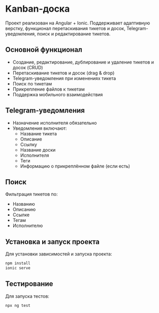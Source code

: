 # Kanban-доска

Проект реализован на Angular + Ionic. Поддерживает адаптивную верстку, функционал перетаскивания тикетов и досок, Telegram-уведомления, поиск и редактирование тикетов.

## Основной функционал

- Создание, редактирование, дублирование и удаление тикетов и досок (CRUD)
- Перетаскивание тикетов и досок (drag & drop)
- Telegram-уведомления при изменениях тикета
- Поиск по тикетам
- Прикрепление файлов к тикетам
- Поддержка мобильного взаимодействия

## Telegram-уведомления

- Назначение исполнителя обязательно
- Уведомления включают:
  - Название тикета
  - Описание
  - Ссылку
  - Название доски
  - Исполнителя
  - Теги
  - Информацию о прикреплённом файле (если есть)

## Поиск

Фильтрация тикетов по:
- Названию
- Описанию
- Ссылке
- Тегам
- Исполнителю

## Установка и запуск проекта

Для установки зависимостей и запуска проекта:
```bash
npm install
ionic serve
```
## Тестирование

Для запуска тестов:
```bash
npx ng test
